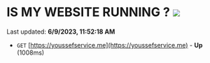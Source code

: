 # IS MY WEBSITE RUNNING ? [![](https://img.shields.io/static/v1?label=Sponsor&message=%E2%9D%A4&logo=GitHub&color=%23fe8e86)](https://github.com/sponsors/<username>)

Last updated: **6/9/2023, 11:52:18 AM**

- `GET` [https://youssefservice.me](https://youssefservice.me) - **Up** (1008ms)
